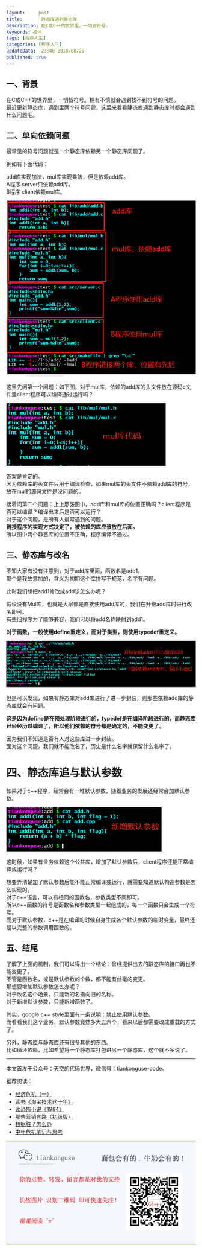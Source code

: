 ```yaml
---   
layout:     post  
title:       静态库遇到静态库  
description: 在C或C++的世界里，一切皆符号。      
keywords: 技术 
tags: [程序人生]  
categories: [程序人生]  
updateData:  23:40 2018/08/29   
published: true   
---  
```





## 一、背景  

在C或C++的世界里，一切皆符号。稍有不慎就会遇到找不到符号的问题。  
最近更新静态库，遇到里两个符号问题，这里来看看静态库遇到静态库时都会遇到什么问题吧。  


## 二、单向依赖问题  

最常见的符号问题就是一个静态库依赖另一个静态库问题了。  

例如有下面代码：  


add库实现加法，mul库实现乘法，但是依赖add库。  
A程序 server只依赖add库。  
B程序 client依赖mul库。  


![](/images/2018/08/20180829012817.png) 


这里先问第一个问题：如下图，对于mul库，依赖的add库的头文件放在源码c文件里client程序可以编译通过运行吗？  


![](/images/2018/08/20180829013425.png) 



答案是肯定的。  
因为依赖库的头文件只用于编译检查，如果mul库的头文件不依赖add库的符号，放在mul的源码文件是没问题的。  


接着问第二个问题：上上那张图中，add库和mul库的位置正确吗？client程序是否可以编译？编译出来后是否可以运行？  
对于这个问题，是所有人最常遇到的问题。  
<red>**链接程序的实现方式决定了，被依赖的库应该放在后面。**</red>  
所以图中两个静态库的位置不正确，程序编译不通过。    


## 三、静态库与改名  


不知大家有没有注意到，对于add库里面，函数名是add1。  
那个是我故意加的，含义为初期这个库拼写不规范，名字有问题。  


此时我们想把add1修改成add该怎么办呢？  


假设没有Mul库，也就是大家都是直接使用add库的，我们在升级add库时进行改名即可。    
有些旧程序为了能够兼容，我们可以将add名称映射到add1。    


<red>**对于函数，一般使用define重定义，而对于类型，则使用typedef重定义。**</red>    


![](/images/2018/08/20180829015859.png) 


但是可以发现，如果有静态库对add库进行了进一步封装，则那些依赖add库的静态库就会有问题。  


<red>**这是因为define是在预处理阶段进行的，typedef是在编译阶段进行的，而静态库已经经历过编译了，所以他们依赖的符号都是确定的，不能变更了。**</red>  


因为我们不知道是否有人对这些库进一步封装。  
面对这个问题，我们就不能改名了，历史是什么名字就保留什么名字了。  

# 四、静态库追与默认参数  

如果对于c++程序，经常会有一堆默认参数，随着业务的发展还经常会加默认参数。  


![](/images/2018/08/20180829020849.png)   


这时候，如果有业务依赖这个公共库，增加了默认参数后，client程序还能正常编译或运行吗？  


想要弄清楚加了默认参数后能不能正常编译或运行，就需要知道默认构造参数是怎么实现的。  
对于c++语言，可以有相同的函数名，参数类型不同即可。  
所以c++函数的符号是函数名和参数类型一起组成的，每一个函数只会生成一个符号。    
而对于默认参数，c++是在编译的时候自身生成各个默认参数的临时变量，最终还是以完整的参数调用函数的。  


## 五、结尾  

了解了上面的机制，我们可以得出一个结论：曾经提供出去的静态库的接口再也不能变更了。  
不管是函数名，或是默认参数的个数，都不能有丝毫的变更。  
那想要增加默认参数怎么办呢？  
对于改名这个场景，只能新的名指向旧的名称。  
对于新增默认参数，只能新增函数了。  


其实，google c++ style里面有一条说明：禁止使用默认参数。  
而看看我们这个业务，默认参数竟然多大五六个，看来以后都需要改成重载的方式了。  
  

另外，静态库与静态库还有很多其他的东西。  
比如循环依赖，比如希望将一个静态库打包进另一个静态库，这个就不多说了。  
  

---


本文首发于公众号：天空的代码世界，微信号：tiankonguse-code。  


推荐阅读：  


* [经济危机（一）](https://mp.weixin.qq.com/s/hxO7oR8cLljSClYS-yE6pw)   
* [读书《淘宝技术这十年》](https://mp.weixin.qq.com/s/IeOQGh22U_1TPrf6sYYTkQ)   
* [读恐怖小说《1984》](https://mp.weixin.qq.com/s/q7HL5o_R5cqJc0b9Ll7EMw)    
* [那些营销套路（初级版）](https://mp.weixin.qq.com/s/xdvqZo9ll6kaL66Cdx)   
* [数据脏了怎么办](https://mp.weixin.qq.com/s/Blw4yxmIsE51dzzbNcfFbg)    
* [中年危机笔记与思考](https://mp.weixin.qq.com/s/dFzDtZS0JN6hhpc1DF-e_g)     



![](/images/tiankonguse-support.png) 




